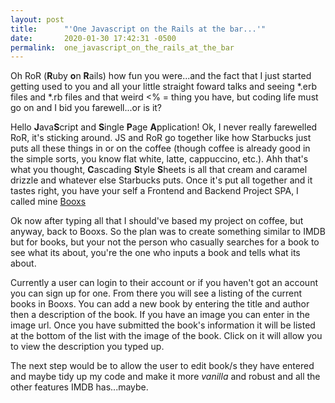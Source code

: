 ```yaml
---
layout: post
title:      "'One Javascript on the Rails at the bar...'"
date:       2020-01-30 17:42:31 -0500
permalink:  one_javascript_on_the_rails_at_the_bar
---
```



Oh RoR (**R**uby **o**n **R**ails) how fun you were...and the fact that I just started getting used to you and all your little straight foward talks and seeing *.erb files and *.rb files and that weird <% = thing you have, but coding life must go on and I bid you farewell...or is it?

Hello **J**ava**S**cript and **S**ingle **P**age **A**pplication! Ok, I never really farewelled RoR, it's sticking around. JS and RoR go together like how Starbucks just puts all these things in or on the coffee (though coffee is already good in the simple sorts, you know flat white, latte, cappuccino, etc.). Ahh that's what you thought, **C**ascading **S**tyle **S**heets is all that cream and caramel drizzle and whatever else Starbucks puts. Once it's put all together and it tastes right, you have your self a Frontend and Backend Project SPA, I called mine [Booxs](https://github.com/phajib/booxs)

Ok now after typing all that I should've based my project on coffee, but anyway, back to Booxs. So the plan was to create something similar to IMDB but for books, but your not the person who casually searches for a book to see what its about, you're the one who inputs a book and tells what its about.

Currently a user can login to their account or if you haven't got an account you can sign up for one. From there you will see a listing of the current books in Booxs. You can add a new book by entering the title and author then a description of the book. If you have an image you can enter in the image url. Once you have submitted the book's information it will be listed at the bottom of the list with the image of the book. Click on it will allow you to view the description you typed up.

The next step would be to allow the user to edit book/s they have entered and maybe tidy up my code and make it more *vanilla* and robust and all the other features IMDB has...maybe.
